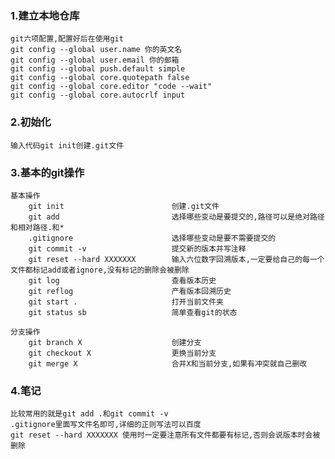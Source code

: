 ### 1.建立本地仓库

    git六项配置,配置好后在使用git
    git config --global user.name 你的英文名
    git config --global user.email 你的邮箱
    git config --global push.default simple
    git config --global core.quotepath false
    git config --global core.editor "code --wait"
    git config --global core.autocrlf input

### 2.初始化
    输入代码git init创建.git文件

### 3.基本的git操作

    基本操作
        git init                        创建.git文件
        git add                         选择哪些变动是要提交的,路径可以是绝对路径和相对路径.和*
        .gitignore                      选择哪些变动是要不需要提交的
        git commit -v                   提交新的版本并写注释
        git reset --hard XXXXXXX        输入六位数字回溯版本,一定要给自己的每一个文件都标记add或者ignore,没有标记的删除会被删除
        git log                         查看版本历史
        git reflog                      产看版本回溯历史
        git start .                     打开当前文件夹
        git status sb                   简单查看git的状态

    分支操作
        git branch X                    创建分支
        git checkout X                  更换当前分支
        git merge X                     合并X和当前分支,如果有冲突就自己删改

### 4.笔记
    比较常用的就是git add .和git commit -v
    .gitignore里面写文件名即可,详细的正则写法可以百度
    git reset --hard XXXXXXX 使用时一定要注意所有文件都要有标记,否则会说版本时会被删除
